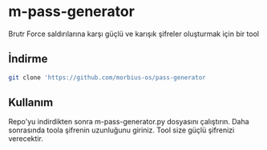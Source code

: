 # m-pass-generator

Brutr Force saldırılarına karşı güçlü ve karışık şifreler oluşturmak için bir tool

## İndirme 

```bash
git clone 'https://github.com/morbius-os/pass-generator
```

## Kullanım

Repo'yu indirdikten sonra m-pass-generator.py dosyasını çalıştırın. Daha sonrasında toola şifrenin uzunluğunu giriniz. Tool size güçlü şifrenizi verecektir.